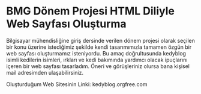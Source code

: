 # BMG Dönem Projesi  HTML Diliyle Web Sayfası Oluşturma
 Bilgisayar mühendisliğine giriş dersinde verilen dönem projesi olarak seçilen bir konu üzerine istediğimiz şekilde kendi tasarımımızla tamamen özgün bir web sayfası oluşturmamız isteniyordu. Bu amaç doğrultusunda kedyblog isimli kedilerin isimleri, ırkları ve kedi bakımında yardımcı olacak ipuçlarını içeren bir web sayfası tasarladım. Öneri ve görüşleriniz olursa bana kişisel mail adresimden ulaşabilirsiniz.
 <p>Oluşturduğum Web Sitesinin Linki: kedyblog.orgfree.com</p>
